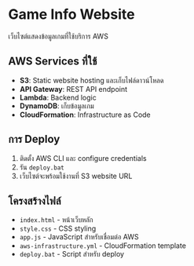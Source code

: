 # Game Info Website

เว็บไซต์แสดงข้อมูลเกมที่ใช้บริการ AWS

## AWS Services ที่ใช้

- **S3**: Static website hosting และเก็บไฟล์ดาวน์โหลด
- **API Gateway**: REST API endpoint
- **Lambda**: Backend logic
- **DynamoDB**: เก็บข้อมูลเกม
- **CloudFormation**: Infrastructure as Code

## การ Deploy

1. ติดตั้ง AWS CLI และ configure credentials
2. รัน `deploy.bat`
3. เว็บไซต์จะพร้อมใช้งานที่ S3 website URL

## โครงสร้างไฟล์

- `index.html` - หน้าเว็บหลัก
- `style.css` - CSS styling
- `app.js` - JavaScript สำหรับเชื่อมต่อ AWS
- `aws-infrastructure.yml` - CloudFormation template
- `deploy.bat` - Script สำหรับ deploy